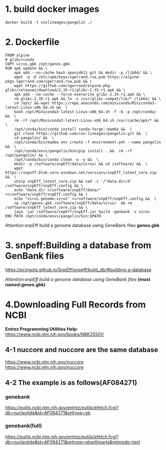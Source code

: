 # 1.  build docker images

 ```{.cs}
 docker build -t covlineages/pangolin ./
```

# 2. Dockerfile
```{.cs}
FROM alpine
# glibc+conda
COPY virus.gbk /opt/genes.gbk
RUN apk update && \
    apk add --no-cache bash openjdk11 git && mkdir -p /lib64/ && \
    wget -q -O /etc/apk/keys/sgerrand.rsa.pub https://alpine-pkgs.sgerrand.com/sgerrand.rsa.pub && \
    wget https://github.com/sgerrand/alpine-pkg-glibc/releases/download/2.35-r1/glibc-2.35-r1.apk && \
    apk add --no-cache --force-overwrite glibc-2.35-r1.apk && \
    rm glibc-2.35-r1.apk && ln -s /usr/glibc-compat/lib/* /lib64/ && \
    cd /opt/ && wget https://repo.anaconda.com/miniconda/Miniconda3-latest-Linux-x86_64.sh &&  \
    bash /opt/Miniconda3-latest-Linux-x86_64.sh -f -b -p /opt/conda/ &&  \
    rm -rf /opt/Miniconda3-latest-Linux-x86_64.sh /var/cache/apk/* &&  \
    /opt/conda/bin/conda install conda-forge::mamba &&  \
    git clone https://github.com/cov-lineages/pangolin.git &&  \
    cd pangolin/ &&  \
    /opt/conda/bin/mamba env create -f environment.yml --name pangolin &&  \
    /opt/conda/envs/pangolin/bin/pip install . &&  rm -rf /opt/pangolin/ && \
    /opt/conda/bin/conda clean -a -y &&  \
    mkdir -p /software/snpEff/data/virus/ && cd /software/ &&  \
    wget https://snpeff.blob.core.windows.net/versions/snpEff_latest_core.zip &&  \
    unzip snpEff_latest_core.zip && sed -i '/^data.dir/d' /software/snpEff/snpEff.config && \
    echo "data.dir =/software/snpEff/data/" >>/software/snpEff/snpEff.config && \
    echo "virus.genome:virus" >>/software/snpEff/snpEff.config &&  \
    cp /opt/genes.gbk /software/snpEff/data/virus/  && rm /software/snpEff_latest_core.zip && \
    java -jar /software/snpEff/snpEff.jar build -genbank -v virus
ENV PATH /opt/conda/envs/pangolin/bin:$PATH
 ```

Attention:snpEff build a genome database using GeneBank files **genes.gbk**

# 3. snpeff:Building a database from GenBank files
https://pcingola.github.io/SnpEff/snpeff/build_db/#building-a-database

*Attention:snpEff build a genome database using GeneBank files*  **(must named:genes.gbk)**

# 4.Downloading Full Records from NCBI

**Entrez Programming Utilities Help:** https://www.ncbi.nlm.nih.gov/books/NBK25501/

## 4-1 nuccore and nuccore are the same database
https://www.ncbi.nlm.nih.gov/nuccore
https://www.ncbi.nlm.nih.gov/nuccore

## 4-2 The example is as follows(AF084271)
### genebank
https://eutils.ncbi.nlm.nih.gov/entrez/eutils/efetch.fcgi?db=nucleotide&id=AF084271&rettype=gb
### genebank(full)
https://eutils.ncbi.nlm.nih.gov/entrez/eutils/efetch.fcgi?db=nucleotide&id=AF084271&rettype=gbwithparts&retmode=text
